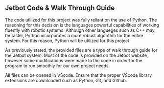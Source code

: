 ## Jetbot Code & Walk Through Guide

The code utilized for this project was fully reliant on the use of Python. The reasoning for this decision is the languages powerful capabilities of working fluently with robotic systems. Although other langueges such as C++ may be faster, Python incorporates a more robust algorithm for the entire system. For this reason, Python will be utilized for this project. 

As previously stated, the provided files are a type of walk through guide for the Jetbot system. Most of the code is provided on the Jetbot website, however some modifications were made to the code in order for the program to run smoothly for our own project needs. 

All files can be opened in VScode. Ensure that the proper VScode library extensions are downloaded such as Python, Git, and Github.

